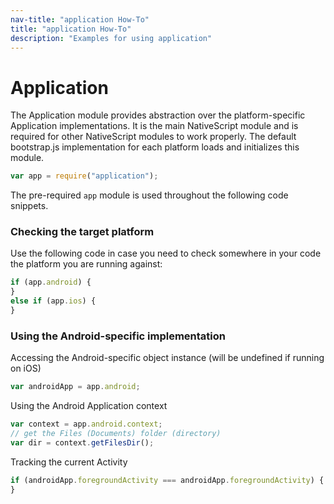 ```yaml
---
nav-title: "application How-To"
title: "application How-To"
description: "Examples for using application"
---
```

# Application
The Application module provides abstraction over the platform-specific Application implementations.
It is the main NativeScript module and is required for other NativeScript modules to work properly.
The default bootstrap.js implementation for each platform loads and initializes this module.
``` JavaScript
var app = require("application");
```
The pre-required `app` module is used throughout the following code snippets.
### Checking the target platform
Use the following code in case you need to check somewhere in your code the platform you are running against:
``` JavaScript
if (app.android) {
}
else if (app.ios) {
}
```
### Using the Android-specific implementation
Accessing the Android-specific object instance (will be undefined if running on iOS)
``` JavaScript
var androidApp = app.android;
```
Using the Android Application context
``` JavaScript
var context = app.android.context;
// get the Files (Documents) folder (directory)
var dir = context.getFilesDir();
```
Tracking the current Activity
``` JavaScript
if (androidApp.foregroundActivity === androidApp.foregroundActivity) {
}
```
